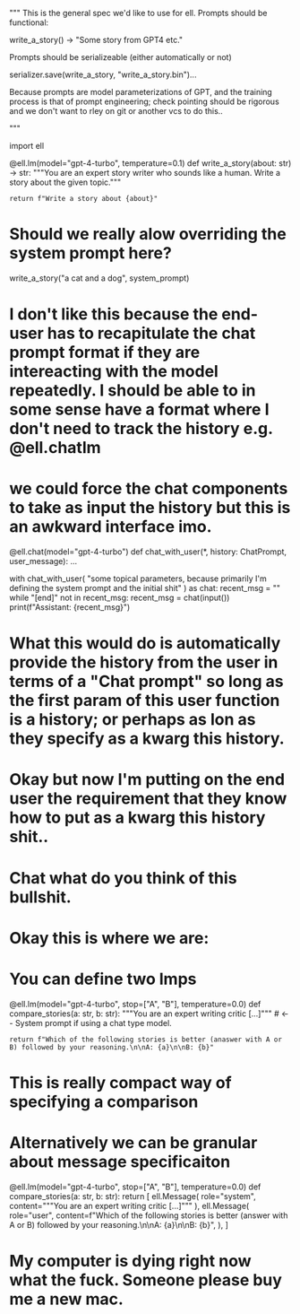 """
This is the general spec we'd like to use for ell.
Prompts should be functional: 

write_a_story() -> "Some story from GPT4 etc."

Prompts should be serializeable (either automatically or not)


serializer.save(write_a_story, "write_a_story.bin")...


Because prompts are model parameterizations of GPT, and the training process is that of prompt engineering; check pointing should be rigorous and we don't want to rley on git or another vcs to do this..

"""

import ell


@ell.lm(model="gpt-4-turbo", temperature=0.1)
def write_a_story(about: str) -> str:
    """You are an expert story writer who sounds like a human. Write a story about the given topic."""

    return f"Write a story about {about}"


# Should we really alow overriding the system prompt here?
write_a_story("a cat and a dog", system_prompt)


# I don't like this because the end-user has to recapitulate the chat prompt format if they are intereacting with the model repeatedly. I should be able to in some sense have a format where I don't need to track the history e.g. @ell.chatlm


# we could force the chat components to take as input the history but this is an awkward interface imo.
@ell.chat(model="gpt-4-turbo")
def chat_with_user(*, history: ChatPrompt, user_message): ...


with chat_with_user(
    "some topical parameters, because primarily I'm defining the system prompt and the initial shit"
) as chat:
    recent_msg = ""
    while "[end]" not in recent_msg:
        recent_msg = chat(input())
        print(f"Assistant: {recent_msg}")


# What this would do is automatically provide the history from the user in terms of a "Chat prompt" so long as the first param of this user function is a history; or perhaps as lon as they specify as a kwarg this history.

# Okay but now I'm putting on the end user the requirement that they know how to put as a kwarg this history shit..

# Chat what do you think of this bullshit.


# Okay this is where we are:


# You can define two lmps
@ell.lm(model="gpt-4-turbo", stop=["A", "B"], temperature=0.0)
def compare_stories(a: str, b: str):
    """You are an expert writing critic [...]"""  # <-- System prompt if using a chat type model.

    return f"Which of the following stories is better (anaswer with A or B) followed by your reasoning.\n\nA: {a}\n\nB: {b}"


# This is really compact way of specifying a comparison
# Alternatively we can be granular about message specificaiton


@ell.lm(model="gpt-4-turbo", stop=["A", "B"], temperature=0.0)
def compare_stories(a: str, b: str):
    return [
        ell.Message(
            role="system", content="""You are an expert writing critic [...]"""
        ),
        ell.Message(
            role="user",
            content=f"Which of the following stories is better (answer with A or B) followed by your reasoning.\n\nA: {a}\n\nB: {b}",
        ),
    ]


# My computer is dying right now what the fuck. Someone please buy me a new mac.
